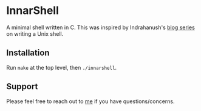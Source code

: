 # InnarShell
A minimal shell written in C. This was inspired by Indrahanush's [blog series](https://indradhanush.github.io/blog/writing-a-unix-shell-part-1/) on writing a Unix shell.

## Installation
Run `make` at the top level, then `./innarshell`.

## Support
Please feel free to reach out to [me](hi@zhenghaotan.com) if you have questions/concerns.
